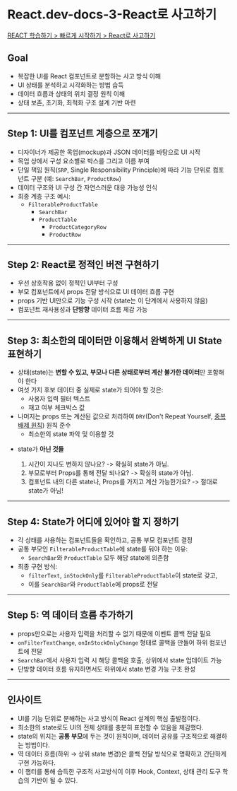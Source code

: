 # React.dev-docs-3-React로 사고하기

[REACT 학습하기 > 빠르게 시작하기 > React로 사고하기](https://ko.react.dev/learn/thinking-in-react)

## Goal

- 복잡한 UI를 React 컴포넌트로 분할하는 사고 방식 이해
- UI 상태를 분석하고 시각화하는 방법 습득
- 데이터 흐름과 상태의 위치 결정 원칙 이해
- 상태 보존, 초기화, 최적화 구조 설계 기반 마련

---

## Step 1: UI를 컴포넌트 계층으로 쪼개기

- 디자이너가 제공한 목업(mockup)과 JSON 데이터를 바탕으로 UI 시작
- 목업 상에서 구성 요소별로 박스를 그리고 이름 부여
- 단일 책임 원칙(`SRP`, Single Responsibility Principle)에 따라 기능 단위로 컴포넌트 구분 (예: `SearchBar`, `ProductRow`)
- 데이터 구조와 UI 구성 간 자연스러운 대응 가능성 인식
- 최종 계층 구조 예시:
  - `FilterableProductTable`
    - `SearchBar`
    - `ProductTable`
      - `ProductCategoryRow`
      - `ProductRow`

---

## Step 2: React로 정적인 버전 구현하기

- 우선 상호작용 없이 정적인 UI부터 구성
- 부모 컴포넌트에서 props 전달 방식으로 UI 데이터 흐름 구현
- props 기반 UI만으로 기능 구성 시작 (state는 이 단계에서 사용하지 않음)
- 컴포넌트 재사용성과 **단방향** 데이터 흐름 체감 가능

---

## Step 3: 최소한의 데이터만 이용해서 완벽하게 UI State 표현하기

- 상태(state)는 **변할 수 있고, 부모나 다른 상태로부터 계산 불가한 데이터**만 포함해야 한다
- 여섯 가지 후보 데이터 중 실제로 state가 되어야 할 것은:
  - 사용자 입력 필터 텍스트
  - 재고 여부 체크박스 값
- 나머지는 props 또는 계산된 값으로 처리하여 `DRY`(Don't Repeat Yourself, [중복 배제 원칙](https://ko.wikipedia.org/wiki/%EC%A4%91%EB%B3%B5%EB%B0%B0%EC%A0%9C)) 원칙 준수
  - 최소한의 state 파악 및 이용할 것

* state가 **아닌 것들**

  1. 시간이 지나도 변하지 않나요? -> 확실히 state가 아님.
  2. 부모로부터 Props를 통해 전달 되나요? -> 확실히 state가 아님.
  3. 컴포넌트 내의 다른 state나, Props를 가지고 계산 가능한가요? -> 절대로 state가 아님!

---

## Step 4: State가 어디에 있어야 할 지 정하기

- 각 상태를 사용하는 컴포넌트들을 확인하고, 공통 부모 컴포넌트 결정
- 공통 부모인 `FilterableProductTable`에 state를 둬야 하는 이유:
  - `SearchBar`와 `ProductTable` 모두 해당 state에 의존함
- 최종 구현 방식:
  - `filterText`, `inStockOnly`를 `FilterableProductTable`이 state로 갖고,
  - 이를 `SearchBar`와 `ProductTable`에 props로 전달

---

## Step 5: 역 데이터 흐름 추가하기

- props만으로는 사용자 입력을 처리할 수 없기 때문에 이벤트 콜백 전달 필요
- `onFilterTextChange`, `onInStockOnlyChange` 형태로 콜백을 만들어 하위 컴포넌트에 전달
- `SearchBar`에서 사용자 입력 시 해당 콜백을 호출, 상위에서 state 업데이트 가능
- 단방향 데이터 흐름 유지하면서도 하위에서 state 변경 가능 구조 완성

---

## 인사이트

- UI를 기능 단위로 분해하는 사고 방식이 React 설계의 핵심 출발점이다.
- 최소한의 state로도 UI의 전체 상태를 충분히 표현할 수 있음을 체감했다.
- state의 위치는 **공통 부모**에 두는 것이 원칙이며, 데이터 공유를 구조적으로 해결하는 방법이다.
- 역 데이터 흐름(하위 → 상위 state 변경)은 콜백 전달 방식으로 명확하고 간단하게 구현 가능하다.
- 이 챕터를 통해 습득한 구조적 사고방식이 이후 Hook, Context, 상태 관리 도구 학습의 기반이 될 수 있다.
